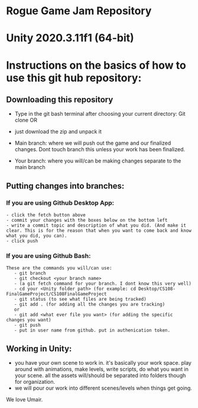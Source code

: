 # Rogue Game Jam Repository

# Unity 2020.3.11f1 (64-bit)

# Instructions on the basics of how to use this git hub repository:
  ## Downloading this repository
  - Type in the git bash terminal after choosing your current directory: Git clone <repository http>
  OR
  - just download the zip and unpack it
  
  - Main branch: where we will push out the game and our finalized changes. Dont touch branch this unless your work has been finalized. 
  - Your branch: where you will/can be making changes separate to the main branch
  ## Putting changes into branches:
   ### If you are using Github Desktop App:
    - click the fetch button above 
    - commit your changes with the boxes below on the bottom left
    - write a commit topic and description of what you did. (And make it clear. This is for the reason that when you want to come back and know what you did, you can).
    - click push
   ### If you are using Github Bash:
    These are the commands you will/can use:
       - git branch
       - git checkout <your branch name>
       - (a git fetch command for your branch. I dont know this very well)
       - cd your <Unity folder path> (for example: cd Desktop/CS108-FinalGameProject/CS108FinalGameProject
       - git status (to see what files are being tracked)
       - git add . (for adding all the changes you are tracking) 
       or
       - git add <what ever file you want> (for adding the specific changes you want)
       - git push
       - put in user name from github. put in authenication token.
## Working in Unity:
   - you have your own scene to work in. it's basically your work space. play around with animations, make levels, write scripts, do what you want in your scene. all the assets will/should be separated into folders though for organization.
   - we will pour our work into different scenes/levels when things get going.
   
   
   We love Umair.
   
  
   
